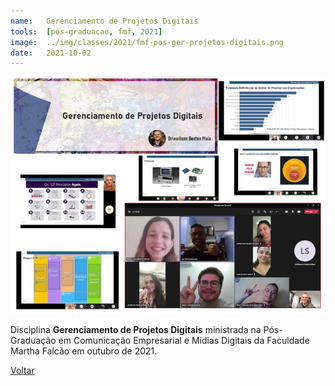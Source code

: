 ```yaml
---
name:  	Gerenciamento de Projetos Digitais
tools: 	[pós-graduacao, fmf, 2021]
image: 	../img/classes/2021/fmf-pos-ger-projetos-digitais.png
date: 	2021-10-02
---
```


![](../img/classes/2021/fmf-pos-ger-projetos-digitais.png)

Disciplina **Gerenciamento de Projetos Digitais** ministrada na Pós-Graduação em Comunicação Empresarial e Mídias Digitais da Faculdade Martha Falcão em outubro de 2021.

<p class="text-center">
	<a class="btn btn-outline-primary mt-1" href="{{ site.baseurl }}/classes/">Voltar</a>
</p>
